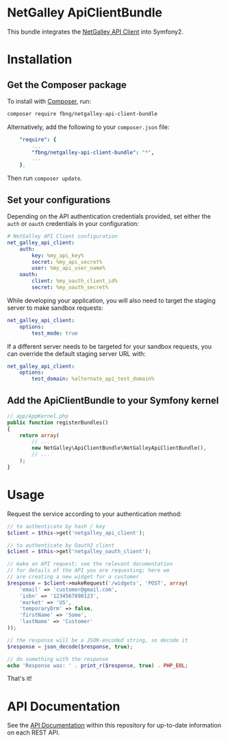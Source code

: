 NetGalley ApiClientBundle
=========================

This bundle integrates the [NetGalley API Client](https://github.com/fbng/netgalley-api-client) into Symfony2.

# Installation

## Get the Composer package

To install with [Composer](https://getcomposer.org/), run:

```sh
composer require fbng/netgalley-api-client-bundle
```

Alternatively, add the following to your `composer.json` file:

```yaml
    "require": {
        ...
        "fbng/netgalley-api-client-bundle": "*",
        ...
    },
```

Then run `composer update`.

## Set your configurations

Depending on the API authentication credentials provided, set either the `auth` or `oauth` credentials in your configuration:

```yaml
# NetGalley API Client configuration
net_galley_api_client:
    auth:
        key: %my_api_key%
        secret: %my_api_secret%
        user: %my_api_user_name%
    oauth:
        client: %my_oauth_client_id%
        secret: %my_oauth_secret%
```

While developing your application, you will also need to target the staging server to make sandbox requests:

```yaml
net_galley_api_client:
    options:
        test_mode: true
```

If a different server needs to be targeted for your sandbox requests, you can override the default staging server URL with:

```yaml
net_galley_api_client:
    options:
        test_domain: %alternate_api_test_domain%
```

## Add the ApiClientBundle to your Symfony kernel

```php
// app/AppKernel.php
public function registerBundles()
{
    return array(
        // ...
        new NetGalley\ApiClientBundle\NetGalleyApiClientBundle(),
        // ...
    );
}
```

# Usage

Request the service according to your authentication method:

```php
// to authenticate by hash / key
$client = $this->get('netgalley_api_client');

// to authenticate by Oauth2 client
$client = $this->get('netgalley_oauth_client');

// make an API request; see the relevant documentation
// for details of the API you are requesting; here we
// are creating a new widget for a customer
$response = $client->makeRequest('/widgets', 'POST', array(
    'email' => 'customer@gmail.com',
    'isbn' => '1234567890123',
    'market' => 'US',
    'temporaryDrm' => false,
    'firstName' => 'Some',
    'lastName' => 'Customer'
));

// the response will be a JSON-encoded string, so decode it
$response = json_decode($response, true);

// do something with the response
echo 'Response was: ' . print_r($response, true) . PHP_EOL;
```

That's it!

# API Documentation

See the [API Documentation](http://htmlpreview.github.com/?https://github.com/fbng/netgalley-api-client/blob/master/documentation/index.html) within this repository for up-to-date information on each REST API.
